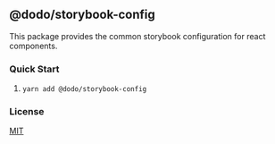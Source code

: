 ## @dodo/storybook-config
This package provides the common storybook configuration for react components.

### Quick Start
1. `yarn add @dodo/storybook-config`

### License
[MIT](LICENSE)
